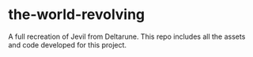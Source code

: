 # the-world-revolving
A full recreation of Jevil from Deltarune.  This repo includes all the assets and code developed for this project.
